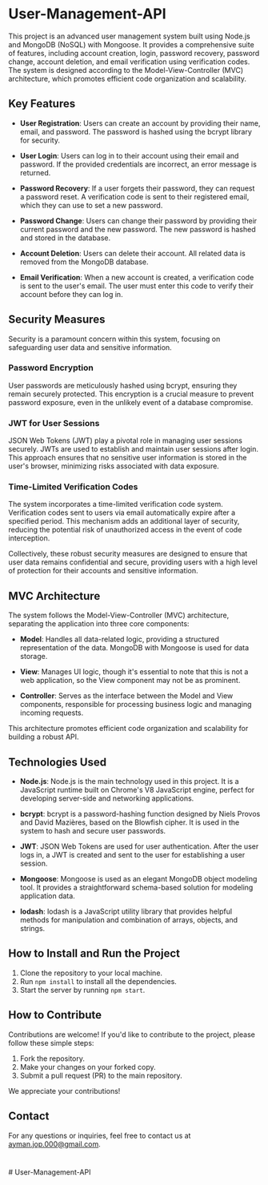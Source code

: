 # User-Management-API

This project is an advanced user management system built using Node.js and MongoDB (NoSQL) with Mongoose. It provides a comprehensive suite of features, including account creation, login, password recovery, password change, account deletion, and email verification using verification codes. The system is designed according to the Model-View-Controller (MVC) architecture, which promotes efficient code organization and scalability.

## Key Features

- **User Registration**: Users can create an account by providing their name, email, and password. The password is hashed using the bcrypt library for security.

- **User Login**: Users can log in to their account using their email and password. If the provided credentials are incorrect, an error message is returned.

- **Password Recovery**: If a user forgets their password, they can request a password reset. A verification code is sent to their registered email, which they can use to set a new password.

- **Password Change**: Users can change their password by providing their current password and the new password. The new password is hashed and stored in the database.

- **Account Deletion**: Users can delete their account. All related data is removed from the MongoDB database.

- **Email Verification**: When a new account is created, a verification code is sent to the user's email. The user must enter this code to verify their account before they can log in.

## Security Measures

Security is a paramount concern within this system, focusing on safeguarding user data and sensitive information.

### Password Encryption

User passwords are meticulously hashed using bcrypt, ensuring they remain securely protected. This encryption is a crucial measure to prevent password exposure, even in the unlikely event of a database compromise.

### JWT for User Sessions

JSON Web Tokens (JWT) play a pivotal role in managing user sessions securely. JWTs are used to establish and maintain user sessions after login. This approach ensures that no sensitive user information is stored in the user's browser, minimizing risks associated with data exposure.

### Time-Limited Verification Codes

The system incorporates a time-limited verification code system. Verification codes sent to users via email automatically expire after a specified period. This mechanism adds an additional layer of security, reducing the potential risk of unauthorized access in the event of code interception.

Collectively, these robust security measures are designed to ensure that user data remains confidential and secure, providing users with a high level of protection for their accounts and sensitive information.

## MVC Architecture

The system follows the Model-View-Controller (MVC) architecture, separating the application into three core components:

- **Model**: Handles all data-related logic, providing a structured representation of the data. MongoDB with Mongoose is used for data storage.

- **View**: Manages UI logic, though it's essential to note that this is not a web application, so the View component may not be as prominent.

- **Controller**: Serves as the interface between the Model and View components, responsible for processing business logic and managing incoming requests.

This architecture promotes efficient code organization and scalability for building a robust API.

## Technologies Used

- **Node.js**: Node.js is the main technology used in this project. It is a JavaScript runtime built on Chrome's V8 JavaScript engine, perfect for developing server-side and networking applications.

- **bcrypt**: bcrypt is a password-hashing function designed by Niels Provos and David Mazières, based on the Blowfish cipher. It is used in the system to hash and secure user passwords.

- **JWT**: JSON Web Tokens are used for user authentication. After the user logs in, a JWT is created and sent to the user for establishing a user session.

- **Mongoose**: Mongoose is used as an elegant MongoDB object modeling tool. It provides a straightforward schema-based solution for modeling application data.

- **lodash**: lodash is a JavaScript utility library that provides helpful methods for manipulation and combination of arrays, objects, and strings.

## How to Install and Run the Project

1. Clone the repository to your local machine.
2. Run `npm install` to install all the dependencies.
3. Start the server by running `npm start`.

## How to Contribute

Contributions are welcome! If you'd like to contribute to the project, please follow these simple steps:

1. Fork the repository.
2. Make your changes on your forked copy.
3. Submit a pull request (PR) to the main repository.

We appreciate your contributions!

## Contact

For any questions or inquiries, feel free to contact us at [ayman.jop.000@gmail.com](mailto:ayman.jop.000@gmail.com).

#
#   U s e r - M a n a g e m e n t - A P I  
 